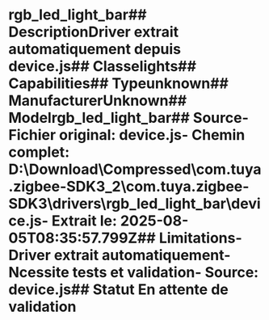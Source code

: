 # rgb_led_light_bar##  DescriptionDriver extrait automatiquement depuis device.js##  Classelights##  Capabilities##  Typeunknown##  ManufacturerUnknown##  Modelrgb_led_light_bar##  Source- **Fichier original**: device.js- **Chemin complet**: D:\Download\Compressed\com.tuya.zigbee-SDK3_2\com.tuya.zigbee-SDK3\drivers\rgb_led_light_bar\device.js- **Extrait le**: 2025-08-05T08:35:57.799Z##  Limitations- Driver extrait automatiquement- Ncessite tests et validation- Source: device.js##  Statut En attente de validation